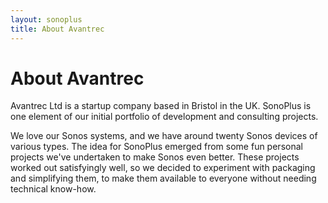```yaml
---
layout: sonoplus
title: About Avantrec
---
```


# About Avantrec

Avantrec Ltd is a startup company based in Bristol in the UK. SonoPlus is one element of our initial portfolio of development and consulting projects.

We love our Sonos systems, and we have around twenty Sonos devices of various types. The idea for SonoPlus emerged from some fun personal projects we've undertaken to make Sonos even better. These projects worked out satisfyingly well, so we decided to experiment with packaging and simplifying them, to make them available to everyone without needing technical know-how.
